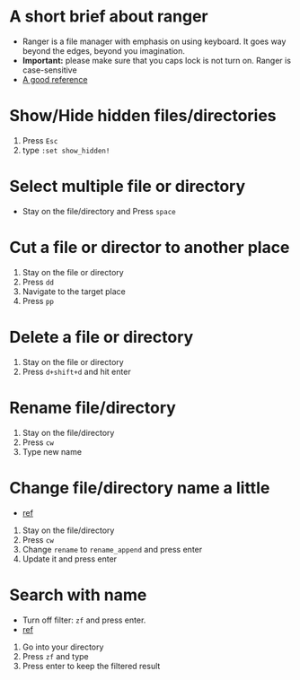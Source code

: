 # A short brief about ranger

- Ranger is a file manager with emphasis on using keyboard. It goes way beyond the edges, beyond you imagination.
- **Important:** please make sure that you caps lock is not turn on. Ranger is case-sensitive
- [A good reference](https://wiki.archlinux.org/title/ranger)

# Show/Hide hidden files/directories

1. Press `Esc`
2. type `:set show_hidden!`

# Select multiple file or directory

- Stay on the file/directory and Press `space`

# Cut a file or director to another place

1. Stay on the file or directory
2. Press `dd`
3. Navigate to the target place
4. Press `pp`

# Delete a file or directory

1. Stay on the file or directory
2. Press `d+shift+d` and hit enter

# Rename file/directory

1. Stay on the file/directory
2. Press `cw`
3. Type new name

# Change file/directory name a little

- [ref](https://www.reddit.com/r/linux4noobs/comments/6qetei/autofill_current_name_when_renaming_files_in/?utm_source=share&utm_medium=web2x&context=3)

1. Stay on the file/directory
2. Press `cw`
3. Change `rename` to `rename_append` and press enter
4. Update it and press enter

# Search with name

- Turn off filter: `zf` and press enter.
- [ref](https://unix.stackexchange.com/questions/568899/search-and-select-all-matching-files-in-ranger)

1. Go into your directory
2. Press `zf` and type
3. Press enter to keep the filtered result
